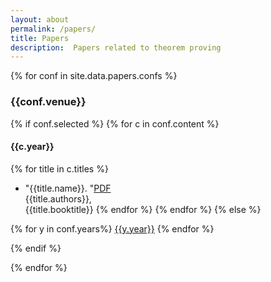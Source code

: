 ```yaml
---
layout: about
permalink: /papers/
title: Papers
description:  Papers related to theorem proving
---
```


{% for conf in site.data.papers.confs %}
### {{conf.venue}}
{% if conf.selected %}
{% for c in conf.content %}
#### {{c.year}}
{% for title in c.titles %}
* "{{title.name}}. "[PDF]({{title.url}})<br />
{{title.authors}},<br />
{{title.booktitle}}
{% endfor %}
{% endfor %}
{% else %}
<p>
{% for y in conf.years%}
<a href="{{y.url}}">{{y.year}}</a>
{% endfor %}
</p>
{% endif %}

{% endfor %}
